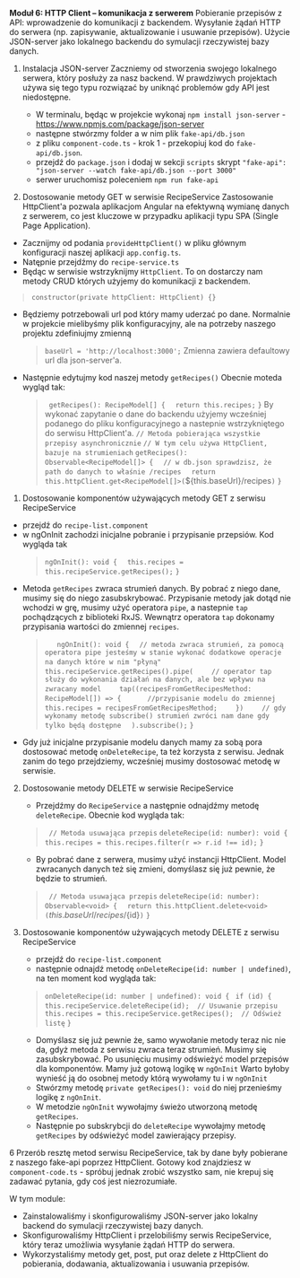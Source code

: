 **Moduł 6: HTTP Client – komunikacja z serwerem**
Pobieranie przepisów z API: wprowadzenie do komunikacji z backendem.
Wysyłanie żądań HTTP do serwera (np. zapisywanie, aktualizowanie i usuwanie przepisów).
Użycie JSON-server jako lokalnego backendu do symulacji rzeczywistej bazy danych.

1. Instalacja JSON-server
Zaczniemy od stworzenia swojego lokalnego serwera, który posłuży za nasz backend.
W prawdziwych projektach używa się tego typu rozwiązać by uniknąć problemów gdy API jest niedostępne.

   * W terminalu, będąc w projekcie wykonaj `npm install json-server` - https://www.npmjs.com/package/json-server
   * następne stwórzmy folder a w nim plik `fake-api/db.json`
   * z pliku `component-code.ts` - krok 1 - przekopiuj kod do `fake-api/db.json`.
   * przejdź do `package.json` i dodaj w sekcji `scripts` skrypt `"fake-api": "json-server --watch fake-api/db.json --port 3000"`
   * serwer uruchomisz poleceniem `npm run fake-api`

1. Dostosowanie metody GET w serwisie RecipeService
  Zastosowanie HttpClient'a pozwala aplikacjom Angular na efektywną wymianę danych z serwerem, co jest kluczowe w przypadku aplikacji typu SPA (Single Page Application).

  * Zacznijmy od podania `provideHttpClient()` w pliku głównym konfiguracji naszej aplikacji `app.config.ts`.
  * Natępnie przejdźmy do `recipe-service.ts`
  * Będąc w serwisie wstrzyknijmy `HttpClient`. To on dostarczy nam metody CRUD których użyjemy do komunikacji z backendem.
  > `constructor(private httpClient: HttpClient) {}`

  * Będziemy potrzebowali url pod który mamy uderzać po dane.
    Normalnie w projekcie mielibyśmy plik konfiguracyjny, ale na potrzeby naszego projektu zdefiniujmy zmienną
    > `baseUrl = 'http://localhost:3000';`
    Zmienna zawiera defaultowy url dla json-server'a.

  * Następnie edytujmy kod naszej metody `getRecipes()`
    Obecnie moteda wygląd tak:
    > ` getRecipes(): RecipeModel[] {`
    > `  return this.recipes;`
    > `}`
    By wykonać zapytanie o dane do backendu użyjemy wcześniej podanego do pliku konfiguracyjnego a nastepnie wstrzykniętego do serwisu HttpClient'a.
    > `// Metoda pobierająca wszystkie przepisy asynchronicznie`
    > `// W tym celu używa HttpClient, bazuje na strumieniach`
    > `getRecipes(): Observable<RecipeModel[]> {`
    > `  // w db.json sprawdzisz, że path do danych to właśnie /recipes`
    > `  return this.httpClient.get<RecipeModel[]>(`${this.baseUrl}/recipes`)`
    > `}`

1. Dostosowanie komponentów używających metody GET z serwisu RecipeService
  * przejdź do `recipe-list.component`
  * w ngOnInit zachodzi inicjalne pobranie i przypisanie przepsiów. Kod wygląda tak
    > `ngOnInit(): void {`
    > `  this.recipes = this.recipeService.getRecipes();`
    > `}`
  * Metoda `getRecipes` zwraca strumień danych. By pobrać z niego dane, musimy się do niego zasubskrybować.
    Przypisanie metody jak dotąd nie wchodzi w grę, musimy użyć operatora `pipe`, a nastepnie `tap` pochądzących z biblioteki RxJS.
    Wewnątrz operatora `tap` dokonamy przypisania wartości do zmiennej `recipes`.
    > `   ngOnInit(): void {`
    > `  // metoda zwraca strumień, za pomocą operatora pipe jesteśmy w stanie wykonać dodatkowe operacje na danych które w nim "płyną"`
    > `  this.recipeService.getRecipes().pipe(`
    > `    // operator tap służy do wykonania działań na danych, ale bez wpływu na zwracany model`
    > `    tap((recipesFromGetRecipesMethod: RecipeModel[]) => {`
    > `      //przypisanie modelu do zmiennej`
    > `      this.recipes = recipesFromGetRecipesMethod;`
    > `    })`
    > `    // gdy wykonamy metodę subscribe() strumień zwróci nam dane gdy tylko będą dostępne`
    > `  ).subscribe();`
    > `}`
  * Gdy już inicjalne przypisanie modelu danych mamy za sobą pora dostosować metodę `onDeleteRecipe`, ta też korzysta z serwisu.
    Jednak zanim do tego przejdziemy, wcześniej musimy dostosować metodę w serwisie.

2. Dostosowanie metody DELETE w serwisie RecipeService
    * Przejdźmy do `RecipeService` a następnie odnajdźmy metodę `deleteRecipe`. Obecnie kod wygląda tak:
    > ` // Metoda usuwająca przepis`
    > `deleteRecipe(id: number): void {`
    > `  this.recipes = this.recipes.filter(r => r.id !== id);`
    > `}`

    * By pobrać dane z serwera, musimy użyć instancji HttpClient. Model zwracanych danych też się zmieni, domyślasz się już pewnie,
    że będzie to strumień.
    > ` // Metoda usuwająca przepis`
    > `deleteRecipe(id: number): Observable<void> {`
    > `  return this.httpClient.delete<void>(`${this.baseUrl}/recipes/${id}`)`
    > `}`

3. Dostosowanie komponentów używających metody DELETE z serwisu RecipeService
    * przejdź do `recipe-list.component`
    * następnie odnajdź metodę `onDeleteRecipe(id: number | undefined)`, na ten moment kod wygląda tak:
    > `onDeleteRecipe(id: number | undefined): void {`
    > ` if (id) {`
    > `   this.recipeService.deleteRecipe(id);  // Usuwanie przepisu`
    > `   this.recipes = this.recipeService.getRecipes();  // Odśwież listę`
    > `}`

    * Domyślasz się już pewnie że, samo wywołanie metody teraz nic nie da, gdyż metoda z serwisu zwraca teraz strumień.
      Musimy się zasubskrybować.
      Po usunięciu musimy odświeżyć model przepisów dla komponentów. Mamy już gotową logikę w `ngOnInit`
      Warto byłoby wynieść ją do osobnej metody którą wywołamy tu i w `ngOnInit`
    * Stwórzmy metodę `private getRecipes(): void` do niej przenieśmy logikę z `ngOnInit`.
    * W metodzie `ngOnInit` wywołajmy świeżo utworzoną metodę `getRecipes`.
    * Następnie po subskrybcji do `deleteRecipe` wywołajmy metodę `getRecipes` by odświeżyć model zawierający przepisy.

6 Przerób resztę metod serwisu RecipeService, tak by dane były pobierane z naszego fake-api poprzez HttpClient.
  Gotowy kod znajdziesz w `component-code.ts` - spróbuj jednak zrobić wszystko sam, nie krepuj się zadawać pytania,
  gdy coś jest niezrozumiałe.

W tym module:
  * Zainstalowaliśmy i skonfigurowaliśmy JSON-server jako lokalny backend do symulacji rzeczywistej bazy danych.
  * Skonfigurowaliśmy HttpClient i przelobiliśmy serwis RecipeService, który teraz umożliwia wysyłanie żądań HTTP do serwera.
  * Wykorzystaliśmy metody get, post, put oraz delete z HttpClient do pobierania, dodawania, aktualizowania i usuwania przepisów.
